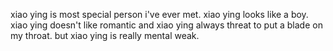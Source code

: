 xiao ying is most special person i've ever met. xiao ying looks like a boy. xiao ying doesn't like romantic and xiao ying always threat to put a blade on my throat. but xiao ying is really mental weak.